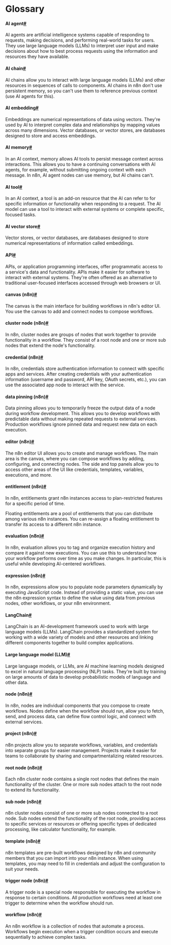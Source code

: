 [](https://github.com/n8n-io/n8n-docs/edit/main/docs/glossary.md "Edit this page")

# Glossary

#### AI agent[#](#ai-agent "Permanent link")

AI agents are artificial intelligence systems capable of responding to requests, making decisions, and performing real-world tasks for users. They use large language models (LLMs) to interpret user input and make decisions about how to best process requests using the information and resources they have available.

#### AI chain[#](#ai-chain "Permanent link")

AI chains allow you to interact with large language models (LLMs) and other resources in sequences of calls to components. AI chains in n8n don't use persistent memory, so you can't use them to reference previous context (use AI agents for this).

#### AI embedding[#](#ai-embedding "Permanent link")

Embeddings are numerical representations of data using vectors. They're used by AI to interpret complex data and relationships by mapping values across many dimensions. Vector databases, or vector stores, are databases designed to store and access embeddings.

#### AI memory[#](#ai-memory "Permanent link")

In an AI context, memory allows AI tools to persist message context across interactions. This allows you to have a continuing conversations with AI agents, for example, without submitting ongoing context with each message. In n8n, AI agent nodes can use memory, but AI chains can't.

#### AI tool[#](#ai-tool "Permanent link")

In an AI context, a tool is an add-on resource that the AI can refer to for specific information or functionality when responding to a request. The AI model can use a tool to interact with external systems or complete specific, focused tasks.

#### AI vector store[#](#ai-vector-store "Permanent link")

Vector stores, or vector databases, are databases designed to store numerical representations of information called embeddings.

#### API[#](#api "Permanent link")

APIs, or application programming interfaces, offer programmatic access to a service's data and functionality. APIs make it easier for software to interact with external systems. They're often offered as an alternative to traditional user-focused interfaces accessed through web browsers or UI.

#### canvas (n8n)[#](#canvas-n8n "Permanent link")

The canvas is the main interface for building workflows in n8n's editor UI. You use the canvas to add and connect nodes to compose workflows.

#### cluster node (n8n)[#](#cluster-node-n8n "Permanent link")

In n8n, cluster nodes are groups of nodes that work together to provide functionality in a workflow. They consist of a root node and one or more sub nodes that extend the node's functionality.

#### credential (n8n)[#](#credential-n8n "Permanent link")

In n8n, credentials store authentication information to connect with specific apps and services. After creating credentials with your authentication information (username and password, API key, OAuth secrets, etc.), you can use the associated app node to interact with the service.

#### data pinning (n8n)[#](#data-pinning-n8n "Permanent link")

Data pinning allows you to temporarily freeze the output data of a node during workflow development. This allows you to develop workflows with predictable data without making repeated requests to external services. Production workflows ignore pinned data and request new data on each execution.

#### editor (n8n)[#](#editor-n8n "Permanent link")

The n8n editor UI allows you to create and manage workflows. The main area is the canvas, where you can compose workflows by adding, configuring, and connecting nodes. The side and top panels allow you to access other areas of the UI like credentials, templates, variables, executions, and more.

#### entitlement (n8n)[#](#entitlement-n8n "Permanent link")

In n8n, entitlements grant n8n instances access to plan-restricted features for a specific period of time.

Floating entitlements are a pool of entitlements that you can distribute among various n8n instances. You can re-assign a floating entitlement to transfer its access to a different n8n instance.

#### evaluation (n8n)[#](#evaluation-n8n "Permanent link")

In n8n, evaluation allows you to tag and organize execution history and compare it against new executions. You can use this to understand how your workflow performs over time as you make changes. In particular, this is useful while developing AI-centered workflows.

#### expression (n8n)[#](#expression-n8n "Permanent link")

In n8n, expressions allow you to populate node parameters dynamically by executing JavaScript code. Instead of providing a static value, you can use the n8n expression syntax to define the value using data from previous nodes, other workflows, or your n8n environment.

#### LangChain[#](#langchain "Permanent link")

LangChain is an AI-development framework used to work with large language models (LLMs). LangChain provides a standardized system for working with a wide variety of models and other resources and linking different components together to build complex applications.

#### Large language model (LLM)[#](#large-language-model-llm "Permanent link")

Large language models, or LLMs, are AI machine learning models designed to excel in natural language processing (NLP) tasks. They're built by training on large amounts of data to develop probabilistic models of language and other data.

#### node (n8n)[#](#node-n8n "Permanent link")

In n8n, nodes are individual components that you compose to create workflows. Nodes define when the workflow should run, allow you to fetch, send, and process data, can define flow control logic, and connect with external services.

#### project (n8n)[#](#project-n8n "Permanent link")

n8n projects allow you to separate workflows, variables, and credentials into separate groups for easier management. Projects make it easier for teams to collaborate by sharing and compartmentalizing related resources.

#### root node (n8n)[#](#root-node-n8n "Permanent link")

Each n8n cluster node contains a single root nodes that defines the main functionality of the cluster. One or more sub nodes attach to the root node to extend its functionality.

#### sub node (n8n)[#](#sub-node-n8n "Permanent link")

n8n cluster nodes consist of one or more sub nodes connected to a root node. Sub nodes extend the functionality of the root node, providing access to specific services or resources or offering specific types of dedicated processing, like calculator functionality, for example.

#### template (n8n)[#](#template-n8n "Permanent link")

n8n templates are pre-built workflows designed by n8n and community members that you can import into your n8n instance. When using templates, you may need to fill in credentials and adjust the configuration to suit your needs.

#### trigger node (n8n)[#](#trigger-node-n8n "Permanent link")

A trigger node is a special node responsible for executing the workflow in response to certain conditions. All production workflows need at least one trigger to determine when the workflow should run.

#### workflow (n8n)[#](#workflow-n8n "Permanent link")

An n8n workflow is a collection of nodes that automate a process. Workflows begin execution when a trigger condition occurs and execute sequentially to achieve complex tasks.